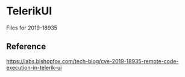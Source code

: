 # TelerikUI
Files for 2019-18935

## Reference
https://labs.bishopfox.com/tech-blog/cve-2019-18935-remote-code-execution-in-telerik-ui
